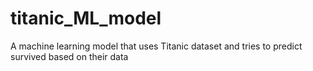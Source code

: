 # titanic_ML_model
A machine learning model that uses Titanic dataset and tries to predict survived based on their data
